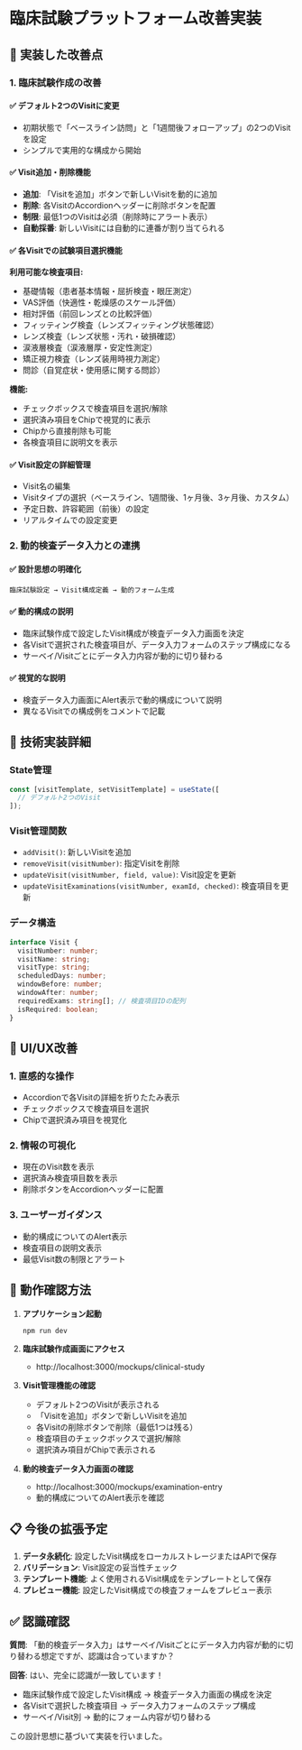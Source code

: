 # 臨床試験プラットフォーム改善実装

## 🎯 実装した改善点

### 1. 臨床試験作成の改善

#### ✅ デフォルト2つのVisitに変更
- 初期状態で「ベースライン訪問」と「1週間後フォローアップ」の2つのVisitを設定
- シンプルで実用的な構成から開始

#### ✅ Visit追加・削除機能
- **追加**: 「Visitを追加」ボタンで新しいVisitを動的に追加
- **削除**: 各VisitのAccordionヘッダーに削除ボタンを配置
- **制限**: 最低1つのVisitは必須（削除時にアラート表示）
- **自動採番**: 新しいVisitには自動的に連番が割り当てられる

#### ✅ 各Visitでの試験項目選択機能
**利用可能な検査項目:**
- 基礎情報（患者基本情報・屈折検査・眼圧測定）
- VAS評価（快適性・乾燥感のスケール評価）
- 相対評価（前回レンズとの比較評価）
- フィッティング検査（レンズフィッティング状態確認）
- レンズ検査（レンズ状態・汚れ・破損確認）
- 涙液層検査（涙液層厚・安定性測定）
- 矯正視力検査（レンズ装用時視力測定）
- 問診（自覚症状・使用感に関する問診）

**機能:**
- チェックボックスで検査項目を選択/解除
- 選択済み項目をChipで視覚的に表示
- Chipから直接削除も可能
- 各検査項目に説明文を表示

#### ✅ Visit設定の詳細管理
- Visit名の編集
- Visitタイプの選択（ベースライン、1週間後、1ヶ月後、3ヶ月後、カスタム）
- 予定日数、許容範囲（前後）の設定
- リアルタイムでの設定変更

### 2. 動的検査データ入力との連携

#### ✅ 設計思想の明確化
```
臨床試験設定 → Visit構成定義 → 動的フォーム生成
```

#### ✅ 動的構成の説明
- 臨床試験作成で設定したVisit構成が検査データ入力画面を決定
- 各Visitで選択された検査項目が、データ入力フォームのステップ構成になる
- サーベイ/Visitごとにデータ入力内容が動的に切り替わる

#### ✅ 視覚的な説明
- 検査データ入力画面にAlert表示で動的構成について説明
- 異なるVisitでの構成例をコメントで記載

## 🔧 技術実装詳細

### State管理
```typescript
const [visitTemplate, setVisitTemplate] = useState([
  // デフォルト2つのVisit
]);
```

### Visit管理関数
- `addVisit()`: 新しいVisitを追加
- `removeVisit(visitNumber)`: 指定Visitを削除
- `updateVisit(visitNumber, field, value)`: Visit設定を更新
- `updateVisitExaminations(visitNumber, examId, checked)`: 検査項目を更新

### データ構造
```typescript
interface Visit {
  visitNumber: number;
  visitName: string;
  visitType: string;
  scheduledDays: number;
  windowBefore: number;
  windowAfter: number;
  requiredExams: string[]; // 検査項目IDの配列
  isRequired: boolean;
}
```

## 🎨 UI/UX改善

### 1. 直感的な操作
- Accordionで各Visitの詳細を折りたたみ表示
- チェックボックスで検査項目を選択
- Chipで選択済み項目を視覚化

### 2. 情報の可視化
- 現在のVisit数を表示
- 選択済み検査項目数を表示
- 削除ボタンをAccordionヘッダーに配置

### 3. ユーザーガイダンス
- 動的構成についてのAlert表示
- 検査項目の説明文表示
- 最低Visit数の制限とアラート

## 🚀 動作確認方法

1. **アプリケーション起動**
   ```bash
   npm run dev
   ```

2. **臨床試験作成画面にアクセス**
   - http://localhost:3000/mockups/clinical-study

3. **Visit管理機能の確認**
   - デフォルト2つのVisitが表示される
   - 「Visitを追加」ボタンで新しいVisitを追加
   - 各Visitの削除ボタンで削除（最低1つは残る）
   - 検査項目のチェックボックスで選択/解除
   - 選択済み項目がChipで表示される

4. **動的検査データ入力画面の確認**
   - http://localhost:3000/mockups/examination-entry
   - 動的構成についてのAlert表示を確認

## 📋 今後の拡張予定

1. **データ永続化**: 設定したVisit構成をローカルストレージまたはAPIで保存
2. **バリデーション**: Visit設定の妥当性チェック
3. **テンプレート機能**: よく使用されるVisit構成をテンプレートとして保存
4. **プレビュー機能**: 設定したVisit構成での検査フォームをプレビュー表示

## ✅ 認識確認

**質問**: 「動的検査データ入力」はサーベイ/Visitごとにデータ入力内容が動的に切り替わる想定ですが、認識は合っていますか？

**回答**: はい、完全に認識が一致しています！

- 臨床試験作成で設定したVisit構成 → 検査データ入力画面の構成を決定
- 各Visitで選択した検査項目 → データ入力フォームのステップ構成
- サーベイ/Visit別 → 動的にフォーム内容が切り替わる

この設計思想に基づいて実装を行いました。